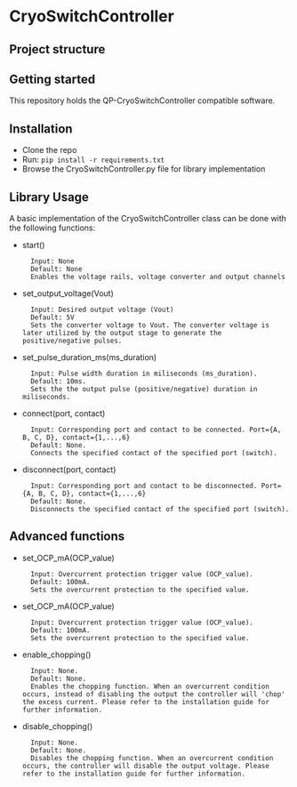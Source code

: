 # CryoSwitchController

## Project structure

## Getting started

This repository holds the QP-CryoSwitchController compatible software.


## Installation
- Clone the repo
- Run: ```pip install -r requirements.txt```
- Browse the CryoSwitchController.py file for library implementation


## Library Usage
A basic implementation of the CryoSwitchController class can be done with the following functions:
- start() 

        Input: None
        Default: None
        Enables the voltage rails, voltage converter and output channels

- set_output_voltage(Vout)

        Input: Desired output voltage (Vout)
        Default: 5V
        Sets the converter voltage to Vout. The converter voltage is later utilized by the output stage to generate the positive/negative pulses.

- set_pulse_duration_ms(ms_duration)

        Input: Pulse width duration in miliseconds (ms_duration).
        Default: 10ms.
        Sets the the output pulse (positive/negative) duration in miliseconds.

- connect(port, contact)

        Input: Corresponding port and contact to be connected. Port={A, B, C, D}, contact={1,...,6}
        Default: None.
        Connects the specified contact of the specified port (switch).

- disconnect(port, contact)

        Input: Corresponding port and contact to be disconnected. Port={A, B, C, D}, contact={1,...,6}
        Default: None.
        Disconnects the specified contact of the specified port (switch).



## Advanced functions

- set_OCP_mA(OCP_value)

        Input: Overcurrent protection trigger value (OCP_value).
        Default: 100mA.
        Sets the overcurrent protection to the specified value.


- set_OCP_mA(OCP_value)

        Input: Overcurrent protection trigger value (OCP_value).
        Default: 100mA.
        Sets the overcurrent protection to the specified value.

- enable_chopping()

        Input: None.
        Default: None.
        Enables the chopping function. When an overcurrent condition occurs, instead of disabling the output the controller will 'chop' the excess current. Please refer to the installation guide for further information.

- disable_chopping()

        Input: None.
        Default: None.
        Disables the chopping function. When an overcurrent condition occurs, the controller will disable the output voltage. Please refer to the installation guide for further information.


